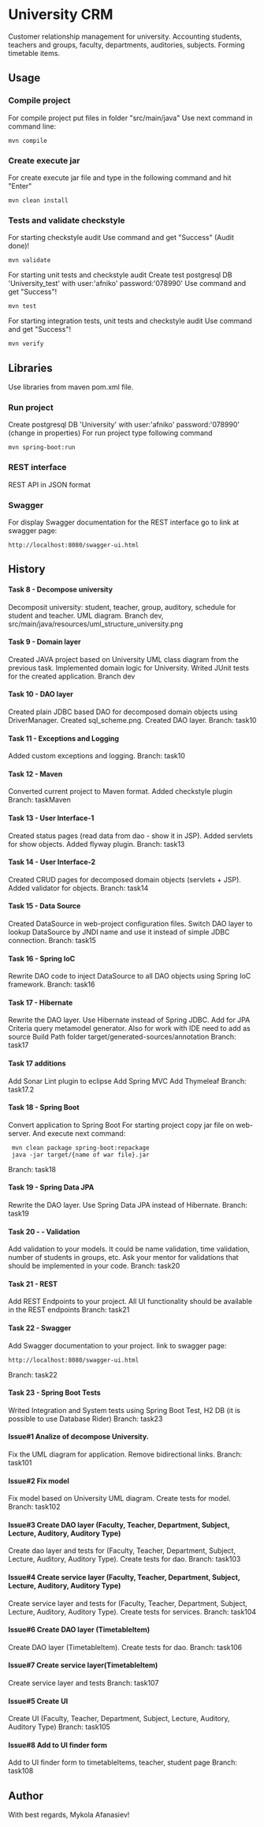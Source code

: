 # University CRM
Customer relationship management for university. Accounting students, teachers and groups, faculty, departments, auditories, subjects. Forming timetable items. 

## Usage

### Compile project
For compile project put files in folder "src/main/java" Use next command in command line:
```
mvn compile
```

### Create execute jar 
For create execute jar file and type in the following command and hit "Enter"
```
mvn clean install
```

### Tests and validate checkstyle
For starting checkstyle audit 
Use command and get "Success" (Audit done)!
```
mvn validate
```
For starting unit tests and checkstyle audit
Create test postgresql DB 'University_test' with user:'afniko' password:'078990' 
Use command and get "Success"!
```
mvn test
```
For starting integration tests, unit tests and checkstyle audit
Use command and get "Success"!
```
mvn verify
```

## Libraries
Use libraries from maven pom.xml file. 

### Run project
Create postgresql DB 'University' with user:'afniko' password:'078990' (change in properties)
For run project type following command
```
mvn spring-boot:run
```

### REST interface
REST API in JSON format
 
### Swagger
For display Swagger documentation for the REST interface go to
link at swagger page: 
```
http://localhost:8080/swagger-ui.html
```

## History
#### Task 8 - Decompose university
Decomposit university: student, teacher, group, auditory, schedule for student and teacher. UML diagram.
Branch dev, src/main/java/resources/uml_structure_university.png 
#### Task 9 - Domain layer
Created JAVA project based on University UML class diagram from the previous task.
Implemented domain logic for University.
Writed JUnit tests for the created application.
Branch dev
#### Task 10 - DAO layer
Created plain JDBC based DAO for decomposed domain objects using DriverManager.
Created sql_scheme.png. Created DAO layer. 
Branch: task10
#### Task 11 - Exceptions and Logging
Added custom exceptions and logging.
Branch: task10
#### Task 12 - Maven
Converted current project to Maven format. Added checkstyle plugin
Branch: taskMaven
#### Task 13 - User Interface-1
Created status pages (read data from dao - show it in JSP). Added servlets for show objects. Added flyway plugin.
Branch: task13
#### Task 14 - User Interface-2
Created CRUD pages for decomposed domain objects (servlets + JSP). Added validator for objects.
Branch: task14
#### Task 15 - Data Source
Created DataSource in web-project configuration files. Switch DAO layer to lookup DataSource by JNDI name and use it instead of simple JDBC connection.
Branch: task15
#### Task 16 - Spring IoC
Rewrite DAO code to inject DataSource to all DAO objects using Spring IoC framework.
Branch: task16
#### Task 17 - Hibernate
Rewrite the DAO layer. Use Hibernate instead of Spring JDBC.
Add for JPA Criteria query metamodel generator. 
Also for work with IDE need to add as source Build Path folder target/generated-sources/annotation
Branch: task17
#### Task 17 additions
Add Sonar Lint plugin to eclipse
Add Spring MVC
Add Thymeleaf
Branch: task17.2
#### Task 18 - Spring Boot
Convert application to Spring Boot
For starting project copy jar file on web-server. And execute next command:
```
 mvn clean package spring-boot:repackage
 java -jar target/{name of war file}.jar
```
Branch: task18
#### Task 19 - Spring Data JPA
Rewrite the DAO layer. Use Spring Data JPA instead of Hibernate.
Branch: task19
#### Task 20 - - Validation
Add validation to your models. It could be name validation, time validation, number of students in groups, etc. Ask your mentor for validations that should be implemented in your code.
Branch: task20
#### Task 21 - REST
Add REST Endpoints to your project. All UI functionality should be available in the REST endpoints
Branch: task21
#### Task 22 - Swagger
Add Swagger documentation to your project. 
link to swagger page: 
```
http://localhost:8080/swagger-ui.html
```
Branch: task22
#### Task 23 - Spring Boot Tests
Writed Integration and System tests using Spring Boot Test, H2 DB (it is possible to use Database Rider)
Branch: task23

#### Issue#1 Analize of decompose University.
Fix the UML diagram for application. Remove bidirectional links.
Branch: task101

#### Issue#2 Fix model
Fix model based on University UML diagram. Create tests for model.
Branch: task102

#### Issue#3 Create DAO layer (Faculty, Teacher, Department, Subject, Lecture, Auditory, Auditory Type)
Create dao layer and tests for (Faculty, Teacher, Department, Subject, Lecture, Auditory, Auditory Type). Create tests for dao.
Branch: task103

#### Issue#4 Create service layer (Faculty, Teacher, Department, Subject, Lecture, Auditory, Auditory Type)
Create service layer and tests for (Faculty, Teacher, Department, Subject, Lecture, Auditory, Auditory Type). Create tests for services.
Branch: task104

#### Issue#6 Create DAO layer (TimetableItem)
Create DAO layer (TimetableItem). Create tests for dao.
Branch: task106

#### Issue#7 Create service layer(TimetableItem)
Create service layer and tests
Branch: task107

#### Issue#5 Create UI 
Create UI (Faculty, Teacher, Department, Subject, Lecture, Auditory, Auditory Type)
Branch: task105

#### Issue#8 Add to UI finder form 
Add to UI finder form to timetableItems, teacher, student page
Branch: task108

## Author
With best regards, Mykola Afanasiev!
